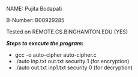 NAME: Pujita Bodapati

B-Number: B00929285

Tested on REMOTE.CS.BINGHAMTON.EDU (YES)


***Steps to execute the program:***
* gcc -o auto-cipher auto-cipher.c
* ./auto inp.txt out.txt security 1 (for encryption)
* ./auto out.txt inp1.txt security 0 (for decryption)
